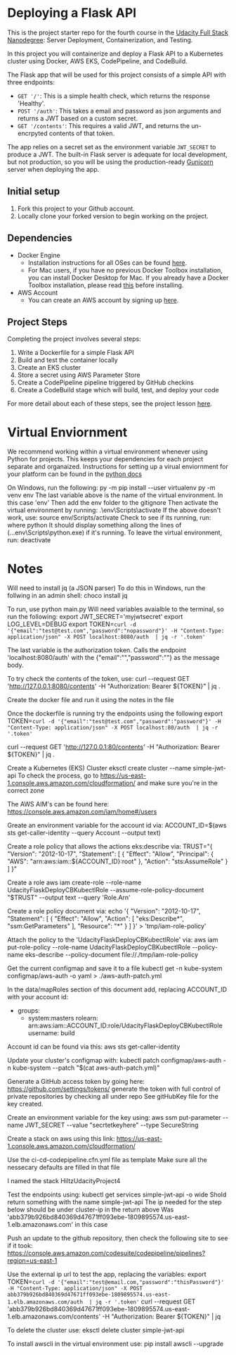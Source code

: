 # Deploying a Flask API

This is the project starter repo for the fourth course in the [Udacity Full Stack Nanodegree](https://www.udacity.com/course/full-stack-web-developer-nanodegree--nd004): Server Deployment, Containerization, and Testing.

In this project you will containerize and deploy a Flask API to a Kubernetes cluster using Docker, AWS EKS, CodePipeline, and CodeBuild.

The Flask app that will be used for this project consists of a simple API with three endpoints:

- `GET '/'`: This is a simple health check, which returns the response 'Healthy'. 
- `POST '/auth'`: This takes a email and password as json arguments and returns a JWT based on a custom secret.
- `GET '/contents'`: This requires a valid JWT, and returns the un-encrpyted contents of that token. 

The app relies on a secret set as the environment variable `JWT_SECRET` to produce a JWT. The built-in Flask server is adequate for local development, but not production, so you will be using the production-ready [Gunicorn](https://gunicorn.org/) server when deploying the app.

## Initial setup
1. Fork this project to your Github account.
2. Locally clone your forked version to begin working on the project.

## Dependencies

- Docker Engine
    - Installation instructions for all OSes can be found [here](https://docs.docker.com/install/).
    - For Mac users, if you have no previous Docker Toolbox installation, you can install Docker Desktop for Mac. If you already have a Docker Toolbox installation, please read [this](https://docs.docker.com/docker-for-mac/docker-toolbox/) before installing.
 - AWS Account
     - You can create an AWS account by signing up [here](https://aws.amazon.com/#).
     
## Project Steps

Completing the project involves several steps:

1. Write a Dockerfile for a simple Flask API
2. Build and test the container locally
3. Create an EKS cluster
4. Store a secret using AWS Parameter Store
5. Create a CodePipeline pipeline triggered by GitHub checkins
6. Create a CodeBuild stage which will build, test, and deploy your code

For more detail about each of these steps, see the project lesson [here](https://classroom.udacity.com/nanodegrees/nd004/parts/1d842ebf-5b10-4749-9e5e-ef28fe98f173/modules/ac13842f-c841-4c1a-b284-b47899f4613d/lessons/becb2dac-c108-4143-8f6c-11b30413e28d/concepts/092cdb35-28f7-4145-b6e6-6278b8dd7527).


# Virtual Enviornment

We recommend working within a virtual environment whenever using Python for projects. This keeps your dependencies for each project separate and organaized. Instructions for setting up a virual enviornment for your platform can be found in the [python docs](https://packaging.python.org/guides/installing-using-pip-and-virtual-environments/)

On Windows, run the following:
    py -m pip install --user virtualenv
    py -m venv env
The last variable above is the name of the virtual environment.  In this case 'env'
Then add the env folder to the gitignore
Then activate the virtual environment by running:
    .\env\Scripts\activate
If the above doesn't work, use:
    source env/Scripts/activate
Check to see if its running, run:
    where python
It should display something allong the lines of (...env\Scripts\python.exe) if it's running.
To leave the virtual environment, run:
    deactivate

# Notes
Will need to install jq (a JSON parser)
To do this in Windows, run the follwing in an admin shell:
choco install jq

To run, use python main.py
Will need variables avaialble to the terminal, so run the following:
    export JWT_SECRET='myjwtsecret'
    export LOG_LEVEL=DEBUG
    export TOKEN=`curl -d '{"email":"test@test.com","password":"nopassword"}' -H "Content-Type: application/json" -X POST localhost:8080/auth  | jq -r '.token'`

The last variable is the authorization token.  Calls the endpoint 'localhost:8080/auth' with the 
{"email":"<EMAIL>","password":"<PASSWORD>"} as the message body.

To try check the contents of the token, use:
curl --request GET 'http://127.0.0.1:8080/contents' -H "Authorization: Bearer ${TOKEN}" | jq .

Create the docker file and run it using the notes in the file

Once the dockerfile is running try the endpoints using the following
export TOKEN=`curl -d '{"email":"test@test.com","password":"password"}' -H "Content-Type: application/json" -X POST localhost:80/auth  | jq -r '.token'`

curl --request GET 'http://127.0.0.1:80/contents' -H "Authorization: Bearer ${TOKEN}" | jq .

Create a Kubernetes (EKS) Cluster
eksctl create cluster --name simple-jwt-api
To check the process, go to https://us-east-1.console.aws.amazon.com/cloudformation/ and make sure you're in the correct zone

The AWS AIM's can be found here: https://console.aws.amazon.com/iam/home#/users


Greate an environment variable for the account id via:
ACCOUNT_ID=$(aws sts get-caller-identity --query Account --output text)

Create a role policy that allows the actions eks:describe via:
TRUST="{ \"Version\": \"2012-10-17\", \"Statement\": [ { \"Effect\": \"Allow\", \"Principal\": { \"AWS\": \"arn:aws:iam::${ACCOUNT_ID}:root\" }, \"Action\": \"sts:AssumeRole\" } ] }"

Create a role
aws iam create-role --role-name UdacityFlaskDeployCBKubectlRole --assume-role-policy-document "$TRUST" --output text --query 'Role.Arn'

Create a role policy document via:
echo '{ "Version": "2012-10-17", "Statement": [ { "Effect": "Allow", "Action": [ "eks:Describe*", "ssm:GetParameters" ], "Resource": "*" } ] }' > 'tmp/iam-role-policy'

Attach the policy to the 'UdacityFlaskDeployCBKubectlRole' via:
aws iam put-role-policy --role-name UdacityFlaskDeployCBKubectlRole --policy-name eks-describe --policy-document file://./tmp/iam-role-policy



Get the current configmap and save it to a file
kubectl get -n kube-system configmap/aws-auth -o yaml > ./aws-auth-patch.yml 

In the data/mapRoles section of this document add, replacing ACCOUNT_ID with your account id:
  - groups:
      - system:masters
      rolearn: arn:aws:iam::ACCOUNT_ID:role/UdacityFlaskDeployCBKubectlRole
      username: build


Account id can be found via this:
aws sts get-caller-identity

Update your cluster's configmap with:
kubectl patch configmap/aws-auth -n kube-system --patch "$(cat aws-auth-patch.yml)"

Generate a GitHub access token by going here: https://github.com/settings/tokens/
generate the token with full control of private repositories by checking all under repo
See gitHubKey file for the key created.  

Create an environment variable for the key using:
aws ssm put-parameter --name JWT_SECRET --value "secrtetkeyhere" --type SecureString

Create a stack on aws using this link: https://us-east-1.console.aws.amazon.com/cloudformation/

Use the ci-cd-codepipeline.cfn.yml file as template
Make sure all the nessecary defaults are filled in that file

I named the stack HiltzUdacityProject4

Test the endpoints using:
kubectl get services simple-jwt-api -o wide
Shold return something with the name simple-jwt-api
The ip needed for the step below should be under cluster-ip in the return above
Was 'abb379b926bd840369d47671ff093ebe-1809895574.us-east-1.elb.amazonaws.com' in this case

Push an update to the github repository, then check the following site to see if it took:
https://console.aws.amazon.com/codesuite/codepipeline/pipelines?region=us-east-1

Use the external ip url to test the app, replacing the variables:
export TOKEN=`curl -d '{"email":"test@email.com,"password":"thisPassword"}' -H "Content-Type: application/json" -X POST abb379b926bd840369d47671ff093ebe-1809895574.us-east-1.elb.amazonaws.com/auth  | jq -r '.token'`
curl --request GET 'abb379b926bd840369d47671ff093ebe-1809895574.us-east-1.elb.amazonaws.com/contents' -H "Authorization: Bearer ${TOKEN}" | jq 






To delete the cluster use:
eksctl delete cluster simple-jwt-api

To install awscli in the virtual environment use:
pip install awscli --upgrade



